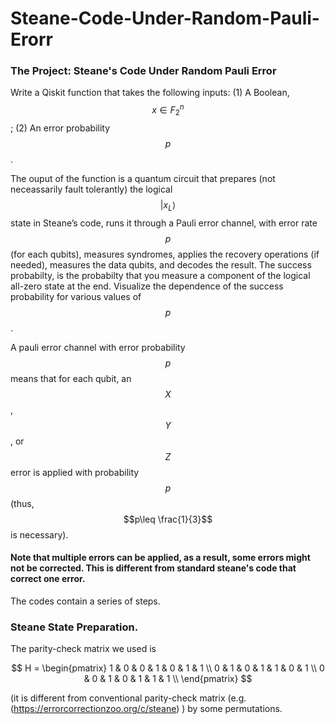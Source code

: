 # Steane-Code-Under-Random-Pauli-Erorr

### The Project: Steane's Code Under Random Pauli Error

Write a Qiskit function that takes the following inputs: (1) A Boolean, $$x\in F_2^n$$; (2) An error probability $$p$$.

The ouput of the function is a quantum circuit that prepares (not neceassarily fault tolerantly) the logical $$|x_L\rangle $$ state in Steane’s code, runs it through a Pauli error channel, with error rate $$p$$ (for each qubits), measures syndromes, applies the recovery operations (if needed), measures the data qubits, and decodes the result.
The success probabilty, is the probabilty that you measure a component of the logical all-zero state at the end. Visualize the dependence of the success probability for various values of $$p$$.

A pauli error channel with error probability $$p$$ means that for each qubit, an $$X$$, $$Y$$, or $$Z$$ error is applied with probability $$p$$ (thus, $$p\leq \frac{1}{3}$$ is necessary). 

#### Note that multiple errors can be applied, as a result, some errors might not be corrected. This is different from standard steane's code that correct one error. 

The codes contain a series of steps. 

### Steane State Preparation. 

The parity-check matrix we used is

$$ H = \begin{pmatrix}
1 & 0 & 0 & 1 & 0 & 1 & 1 \\
0 & 1 & 0 & 1 & 1 & 0 & 1 \\
0 & 0 & 1 & 0 & 1 & 1 & 1 \\
\end{pmatrix} $$

(it is different from conventional parity-check matrix (e.g. (https://errorcorrectionzoo.org/c/steane) ) by some permutations.

